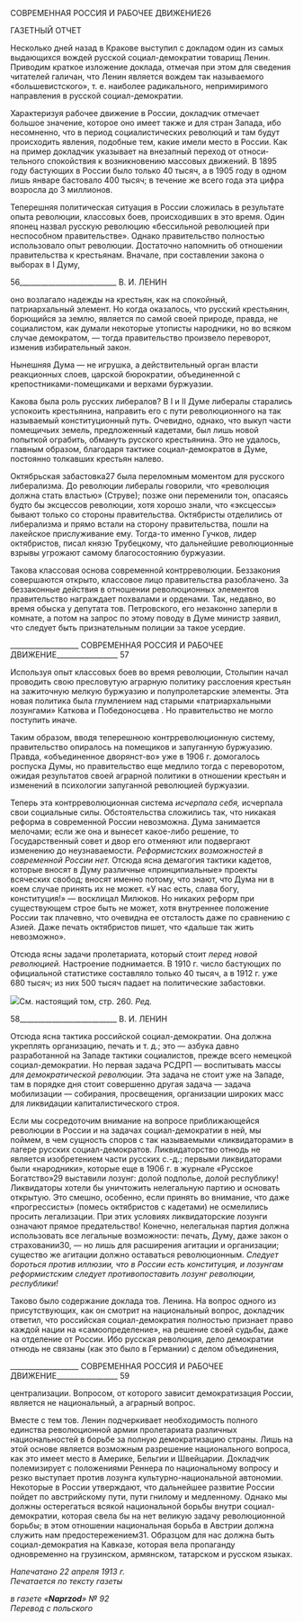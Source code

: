 СОВРЕМЕННАЯ РОССИЯ И РАБОЧЕЕ ДВИЖЕНИЕ26

ГАЗЕТНЫЙ ОТЧЕТ

Несколько дней назад в Кракове выступил с докладом один из самых выдающихся вождей русской социал-демократии товарищ Ленин. Приводим краткое изложение док­лада, отмечая при этом для сведения читателей галичан, что Ленин является вождем так называемого «большевистского», т. е. наиболее радикального, непримиримого направ­ления в русской социал-демократии.

Характеризуя рабочее движение в России, докладчик отмечает большое значение, которое оно имеет также и для стран Запада, ибо несомненно, что в период социали­стических революций и там будут происходить явления, подобные тем, какие имели место в России. Как на пример докладчик указывает на внезапный переход от относи­тельного спокойствия к возникновению массовых движений. В 1895 году бастующих в России было только 40 тысяч, а в 1905 году в одном лишь январе бастовало 400 тысяч; в течение же всего года эта цифра возросла до 3 миллионов.

Теперешняя политическая ситуация в России сложилась в результате опыта револю­ции, классовых боев, происходивших в это время. Один японец назвал русскую рево­люцию «бессильной революцией при неспособном правительстве». Однако правитель­ство полностью использовало опыт революции. Достаточно напомнить об отношении правительства к крестьянам. Вначале, при составлении закона о выборах в I Думу,

  

56___________________________ В. И. ЛЕНИН

оно возлагало надежды на крестьян, как на спокойный, патриархальный элемент. Но когда оказалось, что русский крестьянин, борющийся за землю, является по самой сво­ей природе, правда, не социалистом, как думали некоторые утописты народники, но во всяком случае демократом, — тогда правительство произвело переворот, изменив из­бирательный закон.

Нынешняя Дума — не игрушка, а действительный орган власти реакционных слоев, царской бюрократии, объединенной с крепостниками-помещиками и верхами буржуа­зии.

Какова была роль русских либералов? В I и II Думе либералы старались успокоить крестьянина, направить его с пути революционного на так называемый конституцион­ный путь. Очевидно, однако, что выкуп части помещичьих земель, предложенный ка­детами, был лишь новой попыткой ограбить, обмануть русского крестьянина. Это не удалось, главным образом, благодаря тактике социал-демократов в Думе, постоянно толкавших крестьян налево.

Октябрьская забастовка27 была переломным моментом для русского либерализма. До революции либералы говорили, что «революция должна стать властью» (Струве); поз­же они переменили тон, опасаясь будто бы эксцессов революции, хотя хорошо знали, что «эксцессы» бывают только со стороны правительства. Октябристы отделились от либерализма и прямо встали на сторону правительства, пошли на лакейское прислужи­вание ему. Тогда-то именно Гучков, лидер октябристов, писал князю Трубецкому, что дальнейшие революционные взрывы угрожают самому благосостоянию буржуазии.

Такова классовая основа современной контрреволюции. Беззакония совершаются открыто, классовое лицо правительства разоблачено. За беззаконные действия в отно­шении революционных элементов правительство награждает похвалами и орденами. Так, недавно, во время обыска у депутата тов. Петровского, его незаконно заперли в комнате, а потом на запрос по этому поводу в Думе министр заявил, что следует быть признательным полиции за такое усердие.

  

___________________ СОВРЕМЕННАЯ РОССИЯ И РАБОЧЕЕ ДВИЖЕНИЕ_________________ 57

Используя опыт классовых боев во время революции, Столыпин начал проводить свою пресловутую аграрную политику расслоения крестьян на зажиточную мелкую буржуазию и полупролетарские элементы. Эта новая политика была глумлением над старыми «патриархальными лозунгами» Каткова и Победоносцева . Но правительство не могло поступить иначе.

Таким образом, вводя теперешнюю контрреволюционную систему, правительство опиралось на помещиков и запуганную буржуазию. Правда, «объединенное дворянст-во» уже в 1906 г. домогалось роспуска Думы, но правительство еще медлило тогда с переворотом, ожидая результатов своей аграрной политики в отношении крестьян и изменений в психологии запуганной революцией буржуазии.

Теперь эта контрреволюционная система _исчерпала себя,_ исчерпала свои социальные силы. Обстоятельства сложились так, что никакая реформа в современной России не­возможна. Дума занимается мелочами; если же она и вынесет какое-либо решение, то Государственный совет и двор его отменяют или подвергают изменению до неузнавае­мости. _Реформистских возможностей в современной России нет._ Отсюда ясна демаго­гия тактики кадетов, которые вносят в Думу различные «принципиальные» проекты всяческих свобод; вносят именно потому, что знают, что Дума ни в коем случае при­нять их не может. «У нас есть, слава богу, конституция!» — восклицал Милюков. Но никаких реформ при существующем строе быть не может, хотя внутреннее положение России так плачевно, что очевидна ее отсталость даже по сравнению с Азией. Даже пе­чать октябристов пишет, что «дальше так жить невозможно».

Отсюда ясны задачи пролетариата, который стоит _перед новой революцией._ Настрое­ние поднимается. В 1910 г. число бастующих по официальной статистике составляло только 40 тысяч, а в 1912 г. уже 680 тысяч; из них 500 тысяч падает на политические забастовки.

![](file:///C:/Users/bot32/AppData/Local/Temp/msohtmlclip1/01/clip_image001.png)См. настоящий том, стр. 260. _Ред._

  

58___________________________ В. И. ЛЕНИН

Отсюда ясна тактика российской социал-демократии. Она должна укреплять органи­зацию, печать и т. д.; это — азбука давно разработанной на Западе тактики социали­стов, прежде всего немецкой социал-демократии. Но первая задача РСДРП — воспиты­вать массы _для демократической революции._ Эта задача не стоит уже на Западе, там в порядке дня стоит совершенно другая задача — задача мобилизации — собирания, просвещения, организации широких масс для ликвидации капиталистического строя.

Если мы сосредоточим внимание на вопросе приближающейся революции в России и на задачах социал-демократии в ней, мы поймем, в чем сущность споров с так назы­ваемыми «ликвидаторами» в лагере русских социал-демократов. Ликвидаторство от­нюдь не является изобретением части русских с.-д.; первыми ликвидаторами были «на­родники», которые еще в 1906 г. в журнале «Русское Богатство»29 выставили лозунг: долой подполье, долой республику! Ликвидаторы хотели бы уничтожить нелегальную партию и основать открытую. Это смешно, особенно, если принять во внимание, что даже «прогрессисты» (помесь октябристов с кадетами) не осмелились просить легали­зации. При этих условиях ликвидаторские лозунги означают прямое предательство! Конечно, нелегальная партия должна использовать все легальные возможности: печать, Думу, даже закон о страховании30, — но лишь для расширения агитации и организации; существо же агитации должно оставаться революционным. _Следует бороться против иллюзии, что в России есть конституция, и лозунгам реформистским следует проти­вопоставить лозунг революции, республики!_

Таково было содержание доклада тов. Ленина. На вопрос одного из присутствую­щих, как он смотрит на национальный вопрос, докладчик ответил, что российская со­циал-демократия полностью признает право каждой нации на «самоопределение», на решение своей судьбы, даже на отделение от России. Ибо русская революция, дело де­мократии отнюдь не связаны (как это было в Германии) с делом объединения,

  

___________________ СОВРЕМЕННАЯ РОССИЯ И РАБОЧЕЕ ДВИЖЕНИЕ_________________ 59

централизации. Вопросом, от которого зависит демократизация России, является не на­циональный, а аграрный вопрос.

Вместе с тем тов. Ленин подчеркивает необходимость полного единства революци­онной армии пролетариата различных национальностей в борьбе за полную демократи­зацию страны. Лишь на этой основе является возможным разрешение национального вопроса, как это имеет место в Америке, Бельгии и Швейцарии. Докладчик полемизи­рует с положениями Реннера по национальному вопросу и резко выступает против ло­зунга культурно-национальной автономии. Некоторые в России утверждают, что даль­нейшее развитие России пойдет по австрийскому пути, пути гнилому и медленному. Однако мы должны остерегаться всякой национальной борьбы внутри социал-демократии, которая свела бы на нет великую задачу революционной борьбы; в этом отношении национальная борьба в Австрии должна служить нам предостережением31. Образцом для нас должна быть социал-демократия на Кавказе, которая вела пропаганду одновременно на грузинском, армянском, татарском и русском языках.

_Напечатано 22 апреля 1913 г.                                                        Печатается по тексту газеты_

_в газете «__Naprzod__» № 92                                                                     Перевод с польского_